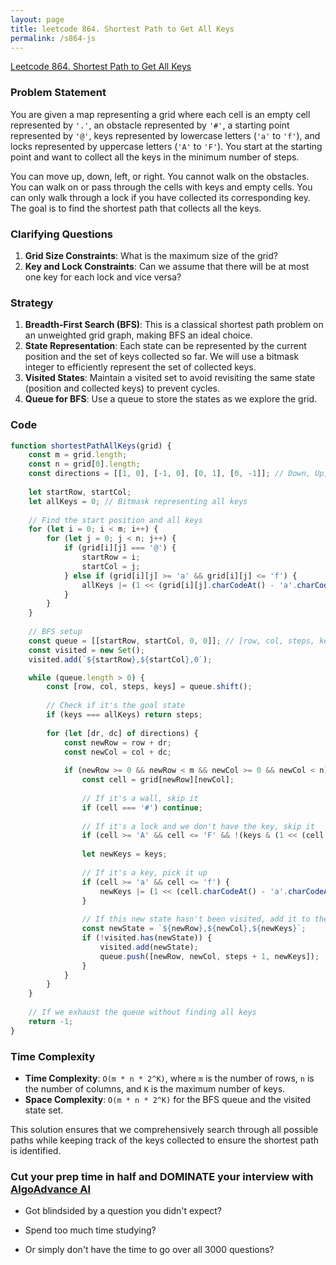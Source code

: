 ```yaml
---
layout: page
title: leetcode 864. Shortest Path to Get All Keys
permalink: /s864-js
---
```

[Leetcode 864. Shortest Path to Get All Keys](https://algoadvance.github.io/algoadvance/l864)
### Problem Statement
You are given a map representing a grid where each cell is an empty cell represented by `'.'`, an obstacle represented by `'#'`, a starting point represented by `'@'`, keys represented by lowercase letters (`'a'` to `'f'`), and locks represented by uppercase letters (`'A'` to `'F'`). You start at the starting point and want to collect all the keys in the minimum number of steps.

You can move up, down, left, or right. You cannot walk on the obstacles. You can walk on or pass through the cells with keys and empty cells. You can only walk through a lock if you have collected its corresponding key. The goal is to find the shortest path that collects all the keys.

### Clarifying Questions
1. **Grid Size Constraints**: What is the maximum size of the grid?
2. **Key and Lock Constraints**: Can we assume that there will be at most one key for each lock and vice versa?

### Strategy
1. **Breadth-First Search (BFS)**: This is a classical shortest path problem on an unweighted grid graph, making BFS an ideal choice.
2. **State Representation**: Each state can be represented by the current position and the set of keys collected so far. We will use a bitmask integer to efficiently represent the set of collected keys.
3. **Visited States**: Maintain a visited set to avoid revisiting the same state (position and collected keys) to prevent cycles.
4. **Queue for BFS**: Use a queue to store the states as we explore the grid.

### Code
```javascript
function shortestPathAllKeys(grid) {
    const m = grid.length;
    const n = grid[0].length;
    const directions = [[1, 0], [-1, 0], [0, 1], [0, -1]]; // Down, Up, Right, Left
    
    let startRow, startCol;
    let allKeys = 0; // Bitmask representing all keys
    
    // Find the start position and all keys
    for (let i = 0; i < m; i++) {
        for (let j = 0; j < n; j++) {
            if (grid[i][j] === '@') {
                startRow = i;
                startCol = j;
            } else if (grid[i][j] >= 'a' && grid[i][j] <= 'f') {
                allKeys |= (1 << (grid[i][j].charCodeAt() - 'a'.charCodeAt()));
            }
        }
    }
    
    // BFS setup
    const queue = [[startRow, startCol, 0, 0]]; // [row, col, steps, keysBitmask]
    const visited = new Set();
    visited.add(`${startRow},${startCol},0`);

    while (queue.length > 0) {
        const [row, col, steps, keys] = queue.shift();
        
        // Check if it's the goal state
        if (keys === allKeys) return steps;
        
        for (let [dr, dc] of directions) {
            const newRow = row + dr;
            const newCol = col + dc;
            
            if (newRow >= 0 && newRow < m && newCol >= 0 && newCol < n) {
                const cell = grid[newRow][newCol];
                
                // If it's a wall, skip it
                if (cell === '#') continue;
                
                // If it's a lock and we don't have the key, skip it
                if (cell >= 'A' && cell <= 'F' && !(keys & (1 << (cell.charCodeAt() - 'A'.charCodeAt())))) continue;
                
                let newKeys = keys;
                
                // If it's a key, pick it up
                if (cell >= 'a' && cell <= 'f') {
                    newKeys |= (1 << (cell.charCodeAt() - 'a'.charCodeAt()));
                }
                
                // If this new state hasn't been visited, add it to the queue
                const newState = `${newRow},${newCol},${newKeys}`;
                if (!visited.has(newState)) {
                    visited.add(newState);
                    queue.push([newRow, newCol, steps + 1, newKeys]);
                }
            }
        }
    }
    
    // If we exhaust the queue without finding all keys
    return -1;
}
```

### Time Complexity
- **Time Complexity**: `O(m * n * 2^K)`, where `m` is the number of rows, `n` is the number of columns, and `K` is the maximum number of keys.
- **Space Complexity**: `O(m * n * 2^K)` for the BFS queue and the visited state set.

This solution ensures that we comprehensively search through all possible paths while keeping track of the keys collected to ensure the shortest path is identified.


### Cut your prep time in half and DOMINATE your interview with [AlgoAdvance AI](https://algoAdvance.com)

- Got blindsided by a question you didn't expect?

- Spend too much time studying?

- Or simply don't have the time to go over all 3000 questions?

